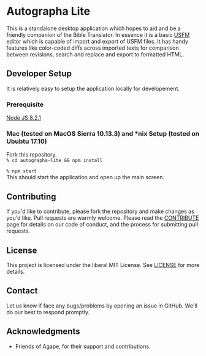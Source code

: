 # Autographa Lite

This is a standalone desktop application which hopes to aid and be a friendly companion of the Bible Translator. In essence it is a basic [USFM](http://paratext.org/about/usfm) editor which is capable of import and export of USFM files. It has handy features like color-coded diffs across imported texts for comparison between revisions, search and replace and export to formatted HTML.

## Developer Setup
It is relatively easy to setup the application locally for developement.


### Prerequisite
[Node JS 8.2.1](https://nodejs.org/en/blog/release/v8.2.1/)

### Mac (tested on MacOS Sierra 10.13.3) and *nix Setup (tested on Ububtu 17.10) 
Fork this repository.   
```% cd autographa-lite && npm install ``` 

```% npm start```
<br>
This should start the application and open up the main screen.

## Contributing
If you'd like to contribute, please fork the repository and make changes as you'd like. Pull requests are warmly welcome.
Please read the [CONTRIBUTE](https://github.com/Bridgeconn/autographa-lite/blob/master/CONTRIBUTE.md) page for details on our code of conduct, and the process for submitting pull requests.

## License
This project is licensed under the liberal MIT License. See [LICENSE](https://github.com/Bridgeconn/autographa-lite/blob/master/LICENSE) for more details.

## Contact
Let us know if face any bugs/problems by opening an issue in GitHub. We'll do our best to respond promptly.

## Acknowledgments
* Friends of Agape, for their support and contributions.
